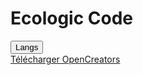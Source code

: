 # Ecologic Code

<button onclick="location.href='lang.html'">Langs</button><br>
<a href="Root/OpenCreators/OpenCreators.exe">Télécharger OpenCreators</a>